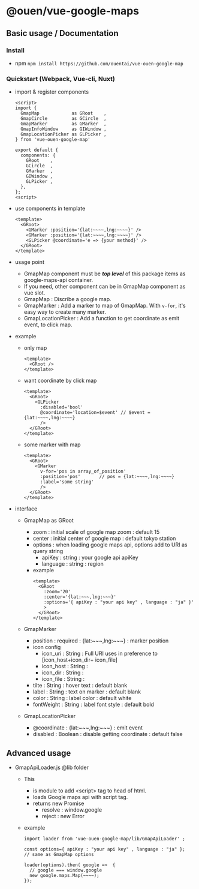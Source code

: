 # @ouen/vue-google-maps

## Basic usage / Documentation

### Install
- npm
  `npm install https://github.com/ouentai/vue-ouen-google-map`

### Quickstart (Webpack, Vue-cli, Nuxt)

- import & register components
  ``` demo.vue
  <script>
  import {
    GmapMap            as GRoot    ,
    GmapCircle         as GCircle  ,
    GmapMarker         as GMarker  ,
    GmapInfoWindow     as GIWindow ,
    GmapLocationPicker as GLPicker ,
  } from 'vue-ouen-google-map'

  export default {
    components: {
      GRoot    ,
      GCircle  ,
      GMarker  ,
      GIWindow ,
      GLPicker ,
    },
  };
  <script>
  ```


- use components in template
  ``` demo.vue
  <template>
    <GRoot>
      <GMarker :position='{lat:~~~~,lng:~~~~}' />
      <GMarker :position='{lat:~~~~,lng:~~~~}' />
      <GLPicker @coordinate='e => {your method}' />
    </GRoot>
  </template>
  ```


- usage point
  - GmapMap component must be ***top level*** of this package items as google-maps-api container.
  - If you need, other component can be in GmapMap component as vue slot.
  - GmapMap : Discribe a google map.
  - GmapMarker : Add a marker to map of GmapMap. With `v-for`, it's easy way to create many marker.
  - GmapLocationPicker : Add a function to get coordinate as emit event, to click map.


- example

  - only map
    ``` demo.vue
    <template>
      <GRoot />
    </template>
    ```

  - want coordinate by click map
    ``` demo.vue
    <template>
      <GRoot>
        <GLPicker
          :disabled='bool'
          @coordinate='location=$event' // $event = {lat:~~~~,lng:~~~~}
          />
      </GRoot>
    </template>
    ```

  - some marker with map
    ``` demo.vue
    <template>
      <GRoot>
        <GMarker
          v-for='pos in array_of_position'
          :position='pos'       // pos = {lat:~~~~,lng:~~~~}
          :label='some string'
          />
      </GRoot>
    </template>
    ```


- interface

  - GmapMap as GRoot
    - zoom : initial scale of google map zoom : default 15
    - center : initial center of google map : default tokyo station
    - options : when loading google maps api, options add to URI as query string
      - apiKey : string : your google api apiKey
      - language : string : region
    - example
      ``` demo.vue
      <template>
        <GRoot
          :zoom='20'
          :center='{lat:~~~,lng:~~~}'
          :options='{ apiKey : "your api key" , language : "ja" }'
          >
        </GRoot>
      </template>
      ```

  - GmapMarker
    - position : required : {lat:\~\~\~,lng:\~\~\~} : marker position
    - icon config
      - icon_uri  : String : Full URI uses in preference to [icon_host+icon_dir+ icon_file]
      - icon_host : String :
      - icon_dir  : String :
      - icon_file : String :
    - tilte : String : hover text : default blank
    - label : String : text on marker : default blank
    - color : String : label color : default white
    - fontWeight : String : label font style : default bold

  - GmapLocationPicker
    - @coordinate : {lat:\~\~\~,lng:\~\~\~} : emit event
    - disabled : Boolean : disable getting coordinate : default false


## Advanced usage

- GmapApiLoader.js @lib folder

  - This
    - is module to add \<script\> tag to head of html.
    - loads Google maps api with script tag.
    - returns new Promise
      - resolve : window.google
      - reject  : new Error

  - example
    ``` .javascript
    import loader from 'vue-ouen-google-map/lib/GmapApiLoader' ;

    const options={ apiKey : "your api key" , language : "ja" };
    // same as GmapMap options

    loader(options).then( google =>  {
      // google === window.google
      new google.maps.Map(~~~~);
    });
    ```
